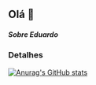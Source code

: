 ## Olá 👋

##### Sobre Eduardo

### Detalhes
[![Anurag's GitHub stats](httpsgithub-readme-stats.vercel.appapiusername=Eduardo-js-gitshow_icons=true&theme=dark)](httpsgithub.comanuraghazragithub-readme-stats)
